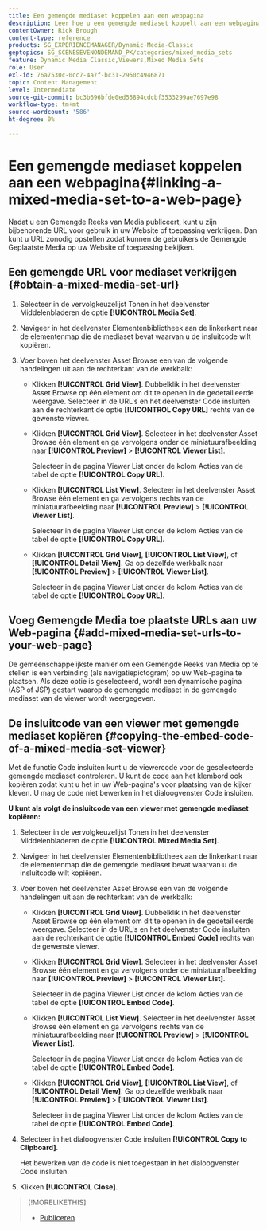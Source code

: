 ```yaml
---
title: Een gemengde mediaset koppelen aan een webpagina
description: Leer hoe u een gemengde mediaset koppelt aan een webpagina in Adobe Dynamic Media Classic.
contentOwner: Rick Brough
content-type: reference
products: SG_EXPERIENCEMANAGER/Dynamic-Media-Classic
geptopics: SG_SCENESEVENONDEMAND_PK/categories/mixed_media_sets
feature: Dynamic Media Classic,Viewers,Mixed Media Sets
role: User
exl-id: 76a7530c-0cc7-4a7f-bc31-2950c4946871
topic: Content Management
level: Intermediate
source-git-commit: bc3b696bfde0ed55894cdcbf3533299ae7697e98
workflow-type: tm+mt
source-wordcount: '586'
ht-degree: 0%

---
```


# Een gemengde mediaset koppelen aan een webpagina{#linking-a-mixed-media-set-to-a-web-page}

Nadat u een Gemengde Reeks van Media publiceert, kunt u zijn bijbehorende URL voor gebruik in uw Website of toepassing verkrijgen. Dan kunt u URL zonodig opstellen zodat kunnen de gebruikers de Gemengde Geplaatste Media op uw Website of toepassing bekijken.

## Een gemengde URL voor mediaset verkrijgen {#obtain-a-mixed-media-set-url}

1. Selecteer in de vervolgkeuzelijst Tonen in het deelvenster Middelenbladeren de optie **[!UICONTROL Media Set]**.
1. Navigeer in het deelvenster Elementenbibliotheek aan de linkerkant naar de elementenmap die de mediaset bevat waarvan u de insluitcode wilt kopiëren.
1. Voer boven het deelvenster Asset Browse een van de volgende handelingen uit aan de rechterkant van de werkbalk:

   * Klikken **[!UICONTROL Grid View]**. Dubbelklik in het deelvenster Asset Browse op één element om dit te openen in de gedetailleerde weergave. Selecteer in de URL&#39;s en het deelvenster Code insluiten aan de rechterkant de optie **[!UICONTROL Copy URL]** rechts van de gewenste viewer.
   * Klikken **[!UICONTROL Grid View]**. Selecteer in het deelvenster Asset Browse één element en ga vervolgens onder de miniatuurafbeelding naar **[!UICONTROL Preview]** > **[!UICONTROL Viewer List]**.

     Selecteer in de pagina Viewer List onder de kolom Acties van de tabel de optie **[!UICONTROL Copy URL]**.

   * Klikken **[!UICONTROL List View]**. Selecteer in het deelvenster Asset Browse één element en ga vervolgens rechts van de miniatuurafbeelding naar **[!UICONTROL Preview]** > **[!UICONTROL Viewer List]**.

     Selecteer in de pagina Viewer List onder de kolom Acties van de tabel de optie **[!UICONTROL Copy URL]**.

   * Klikken **[!UICONTROL Grid View]**, **[!UICONTROL List View]**, of **[!UICONTROL Detail View]**. Ga op dezelfde werkbalk naar **[!UICONTROL Preview]** > **[!UICONTROL Viewer List]**.

     Selecteer in de pagina Viewer List onder de kolom Acties van de tabel de optie **[!UICONTROL Copy URL]**.

## Voeg Gemengde Media toe plaatste URLs aan uw Web-pagina {#add-mixed-media-set-urls-to-your-web-page}

De gemeenschappelijkste manier om een Gemengde Reeks van Media op te stellen is een verbinding (als navigatiepictogram) op uw Web-pagina te plaatsen. Als deze optie is geselecteerd, wordt een dynamische pagina (ASP of JSP) gestart waarop de gemengde mediaset in de gemengde mediaset van de viewer wordt weergegeven.

## De insluitcode van een viewer met gemengde mediaset kopiëren {#copying-the-embed-code-of-a-mixed-media-set-viewer}

Met de functie Code insluiten kunt u de viewercode voor de geselecteerde gemengde mediaset controleren. U kunt de code aan het klembord ook kopiëren zodat kunt u het in uw Web-pagina&#39;s voor plaatsing van de kijker kleven. U mag de code niet bewerken in het dialoogvenster Code insluiten.

**U kunt als volgt de insluitcode van een viewer met gemengde mediaset kopiëren:**

1. Selecteer in de vervolgkeuzelijst Tonen in het deelvenster Middelenbladeren de optie **[!UICONTROL Mixed Media Set]**.
1. Navigeer in het deelvenster Elementenbibliotheek aan de linkerkant naar de elementenmap die de gemengde mediaset bevat waarvan u de insluitcode wilt kopiëren.
1. Voer boven het deelvenster Asset Browse een van de volgende handelingen uit aan de rechterkant van de werkbalk:

   * Klikken **[!UICONTROL Grid View]**. Dubbelklik in het deelvenster Asset Browse op één element om dit te openen in de gedetailleerde weergave. Selecteer in de URL&#39;s en het deelvenster Code insluiten aan de rechterkant de optie **[!UICONTROL Embed Code]** rechts van de gewenste viewer.
   * Klikken **[!UICONTROL Grid View]**. Selecteer in het deelvenster Asset Browse één element en ga vervolgens onder de miniatuurafbeelding naar **[!UICONTROL Preview]** > **[!UICONTROL Viewer List]**.

     Selecteer in de pagina Viewer List onder de kolom Acties van de tabel de optie **[!UICONTROL Embed Code]**.

   * Klikken **[!UICONTROL List View]**. Selecteer in het deelvenster Asset Browse één element en ga vervolgens rechts van de miniatuurafbeelding naar **[!UICONTROL Preview]** > **[!UICONTROL Viewer List]**.

     Selecteer in de pagina Viewer List onder de kolom Acties van de tabel de optie **[!UICONTROL Embed Code]**.

   * Klikken **[!UICONTROL Grid View]**, **[!UICONTROL List View]**, of **[!UICONTROL Detail View]**. Ga op dezelfde werkbalk naar **[!UICONTROL Preview]** > **[!UICONTROL Viewer List]**.

     Selecteer in de pagina Viewer List onder de kolom Acties van de tabel de optie **[!UICONTROL Embed Code]**.

1. Selecteer in het dialoogvenster Code insluiten **[!UICONTROL Copy to Clipboard]**.

   Het bewerken van de code is niet toegestaan in het dialoogvenster Code insluiten.

1. Klikken **[!UICONTROL Close]**.

>[!MORELIKETHIS]
>
>* [Publiceren](publishing-files.md#publishing_files)
